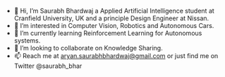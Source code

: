 - 👋 Hi, I’m Saurabh Bhardwaj a Applied Artificial Intelligence student at Cranfield University, UK and a principle Design Engineer at Nissan.
- 👀 I’m interested in Computer Vision, Robotics and Autonomous Cars.
- 🌱 I’m currently learning Reinforcement Learning for Autonomous systems.
- 💞️ I’m looking to collaborate on Knowledge Sharing.
- 📫 Reach me at aryan.saurabhbhardwaj@gmail.com or just find me on Twitter @saurabh_bhar

<!---
Bhardwaj-Saurabh/Bhardwaj-Saurabh is a ✨ special ✨ repository because its `README.md` (this file) appears on your GitHub profile.
You can click the Preview link to take a look at your changes.
--->
